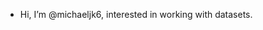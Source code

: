- Hi, I’m @michaeljk6, interested in working with datasets.

<!---
michaeljk6/michaeljk6 is a ✨ special ✨ repository because its `README.md` (this file) appears on your GitHub profile.
You can click the Preview link to take a look at your changes.
--->
